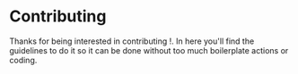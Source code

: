 # Contributing

Thanks for being interested in contributing !.  In here you'll find the guidelines to do it so it can be done without too much boilerplate actions or coding.
